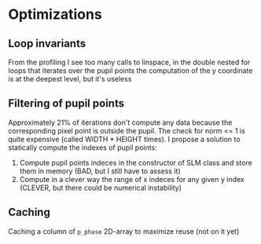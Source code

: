 # Optimizations

## Loop invariants
From the profiling I see too many calls to linspace, in the double nested for loops that iterates over the pupil points the computation of the y coordinate is at the deepest level, but it's useless


## Filtering of pupil points
Approximately 21% of iterations don't compute any data because the corresponding pixel point is outside the pupil. The check for norm <= 1 is quite expensive (called WIDTH * HEIGHT times). I propose a solution to statically compute the indexes of pupil points:
 1. Compute pupil points indeces in the constructor of SLM class and store them in memory (BAD, but I still have to assess it)
 2. Compute in a clever way the range of x indeces for any given y index (CLEVER, but there could be numerical instability)


## Caching
Caching a column of `p_phase` 2D-array to maximize reuse (not on it yet)
